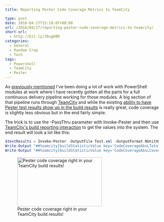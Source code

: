 ```yaml
---
title: Reporting Pester Code Coverage Metrics to TeamCity

type: post
date: 2016-04-27T15:18:07+00:00
url: /2016/04/27/reporting-pester-code-coverage-metrics-to-teamcity/
short-url:
  - http://bit.ly/26ugH8R
categories:
  - General
  - Random Crap
  - Tech
tags:
  - Powershell
  - TeamCity
  - Pester
---
```

As <a href="http://www.cavort.org/2016/04/08/simple-test-coverage-check-for-script-modules/">previously mentioned</a> I've been doing a lot of work with PowerShell modules at work where I have recently gotten all the parts for a full continuous delivery pipeline working for those modules. A big section of that pipeline runs through <a href="https://www.jetbrains.com/teamcity/">TeamCity</a> and while the existing <a href="https://github.com/pester/Pester/wiki/Showing-Test-Results-in-CI-%28TeamCity%2C-AppVeyor%29">ability to have Pester test results show up in the build results</a> is really great, code coverage is slightly less obvious but in the end fairly simple.

The trick is to use the -PassThru parameter with Invoke-Pester and then use <a href="https://confluence.jetbrains.com/display/TCD8/Build+Script+Interaction+with+TeamCity#BuildScriptInteractionwithTeamCity-ReportingBuildStatistics">TeamCity's build reporting interaction</a> to get the values into the system. The end result will look a lot like this:

```powershell
$testResults = Invoke-Pester -OutputFile Test.xml -OutputFormat NUnitXml -CodeCoverage (Get-ChildItem -Path $PSScriptRoot\*.ps1 -Exclude *.Tests.* ).FullName -PassThru
Write-Output "##teamcity[buildStatisticValue key='CodeCoverageAbsLTotal' value='$($testResults.CodeCoverage.NumberOfCommandsAnalyzed)']"
Write-Output "##teamcity[buildStatisticValue key='CodeCoverageAbsLCovered' value='$($testResults.CodeCoverage.NumberOfCommandsExecuted)']"
```

<figure id="attachment_1156" style="width: 277px" class="wp-caption aligncenter"><a href="http://www.cavort.org/wp-content/uploads/2016/04/PesterCodeCoverage.png"><img src="http://www.cavort.org/wp-content/uploads/2016/04/PesterCodeCoverage.png" alt="Pester code coverage right in your TeamCity build results!" width="277" height="161" class="size-full wp-image-1156" /></a><figcaption class="wp-caption-text">Pester code coverage right in your TeamCity build results!</figcaption></figure>